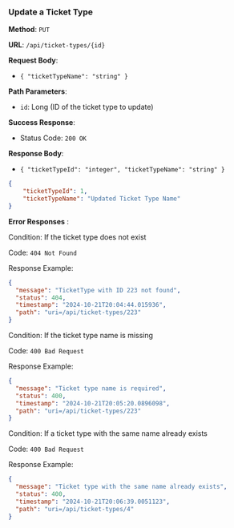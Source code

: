 ### Update a Ticket Type

**Method**: `PUT`

**URL**: `/api/ticket-types/{id}`

**Request Body**: 

- `{ "ticketTypeName": "string" }`

**Path Parameters**:

- `id`: Long (ID of the ticket type to update)

**Success Response**:

- Status Code: `200 OK`

**Response Body**:

- `{ "ticketTypeId": "integer", "ticketTypeName": "string" }`

```json
{
    "ticketTypeId": 1,
    "ticketTypeName": "Updated Ticket Type Name"
}
```

**Error Responses** :

Condition: If the ticket type does not exist

Code: ```404 Not Found``` 

Response Example:

```json
{
  "message": "TicketType with ID 223 not found",
  "status": 404,
  "timestamp": "2024-10-21T20:04:44.015936",
  "path": "uri=/api/ticket-types/223"
}
```

Condition: If the ticket type name is missing 

Code: ```400 Bad Request```

Response Example:

```json
{
  "message": "Ticket type name is required",
  "status": 400,
  "timestamp": "2024-10-21T20:05:20.0896098",
  "path": "uri=/api/ticket-types/223"
}
```

Condition: If a ticket type with the same name already exists

Code: ```400 Bad Request```

Response Example:

```json
{
  "message": "Ticket type with the same name already exists",
  "status": 400,
  "timestamp": "2024-10-21T20:06:39.0051123",
  "path": "uri=/api/ticket-types/4"
}
```

